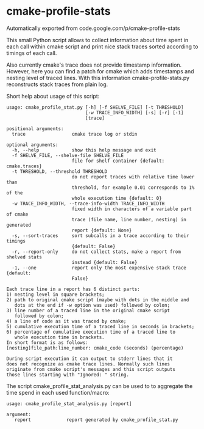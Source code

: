 # cmake-profile-stats
Automatically exported from code.google.com/p/cmake-profile-stats

This small Python script allows to collect information about time spent in each call within cmake script and print nice stack traces sorted according to timings of each call.

Also currently cmake's trace does not provide timestamp information. However, here you can find a patch for cmake which adds timestamps and nesting level of traced lines. With this information cmake-profile-stats.py reconstructs stack traces from plain log.

Short help about usage of this script:

```
usage: cmake_profile_stat.py [-h] [-f SHELVE_FILE] [-t THRESHOLD]
                             [-w TRACE_INFO_WIDTH] [-s] [-r] [-1]
                             [trace]

positional arguments:
  trace                 cmake trace log or stdin

optional arguments:
  -h, --help            show this help message and exit
  -f SHELVE_FILE, --shelve-file SHELVE_FILE
                        file for shelf container {default: cmake.traces}
  -t THRESHOLD, --threshold THRESHOLD
                        do not report traces with relative time lower than
                        threshold, for example 0.01 corresponds to 1% of the
                        whole execution time {default: 0}
  -w TRACE_INFO_WIDTH, --trace-info-width TRACE_INFO_WIDTH
                        fixed width in characters of a variable part of cmake
                        trace (file name, line number, nesting) in generated
                        report {default: None}
  -s, --sort-traces     sort subcalls in a trace according to their timings
                        {default: False}
  -r, --report-only     do not collect stats, make a report from shelved stats
                        instead {default: False}
  -1, --one             report only the most expensive stack trace {default:
                        False}

Each trace line in a report has 6 distinct parts:
1) nesting level in square brackets;
2) path to original cmake script (maybe with dots in the middle and
   dots at the end if -w option was used) followed by colon;
3) line number of a traced line in the original cmake script
   followed by colon;
4) a line of code as it was traced by cmake;
5) cumulative execution time of a traced line in seconds in brackets;
6) percentage of cumulative execution time of a traced line to
   whole execution time in brackets.
In short format is as follows:
[nesting]file_path:line_number: cmake_code (seconds) (percentage)

During script execution it can output to stderr lines that it
does not recognize as cmake trace lines. Normally such lines
originate from cmake script's messages and this script outputs
those lines starting with "Ignored: " string.
```

The script cmake_profile_stat_analysis.py can be used to to aggregate the time spend in each used function/macro:

```
usage: cmake_profile_stat_analysis.py [report]

argument:
   report             report generated by cmake_profile_stat.py
```
